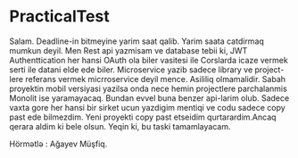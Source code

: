 # PracticalTest
Salam. Deadline-in bitmeyine yarim saat qalib.
Yarim saata catdirmaq mumkun deyil.
Men Rest api yazmisam ve database tebii ki, JWT Authenttication her hansi OAuth ola biler vasitesi ile Corslarda icaze vermek serti ile datani elde ede biler.
Microservice yazib sadece library ve project-lere referans vermek micrroservice deyil mence. Asililiq olmamalidir.
Sabah proyektin mobil versiyasi yazilsa onda nece hemin projectlere parchalanmis Monolit ise yaramayacaq.
Bundan evvel buna benzer api-larim olub. Sadece vaxta gore her hansi bir sirket ucun yazdigim mentiqi ve codu sadece copy past ede bilmezdim.
Yeni proyekti copy past etseidim qurtarardim.Ancaq qerara aldim ki bele olsun.
Yeqin ki, bu taski tamamlayacam.

Hörmətlə : Ağayev Müşfiq.
